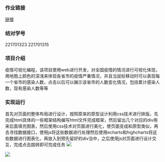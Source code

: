 ### 作业链接
[链接](https://edu.cnblogs.com/campus/fzu/2020SPRINGS/homework/10460)
### 结对学号
221701323 221701315
### 项目介绍
疫情可视化编程，该项目使用web进行开发，对全国疫情的情况进行可视化体现，用地图上颜色的深浅来体现各省市的疫情严重情况，并且当鼠标移动时可以表现每一个省市的感染人数，点击以后可以展示该省市的人数变化情况，包括累计感染人数，现有感染人数等等
### 实现运行
首先对页面的整体布局进行设计，按照原来的原型设计利用css技术进行排版，先完成html具体的一些框架结构编写html文件完成框架，然后留出几个对应的div用来后面填充图表，然后使用css技术对页面进行美化，使页面变成和原型类似，再去寻找数据接口，使用js将这些数据进行处理然后使用echarts和highcharts将这些数据进行图表化，再放入到预先留好的div当中，之后使用js对页面进行设计交互，完成点击跳转即可完成任务
![](https://img2020.cnblogs.com/blog/1927397/202003/1927397-20200313081329987-1881996577.png)

![](https://img2020.cnblogs.com/blog/1927397/202003/1927397-20200313081341036-1215550870.png)